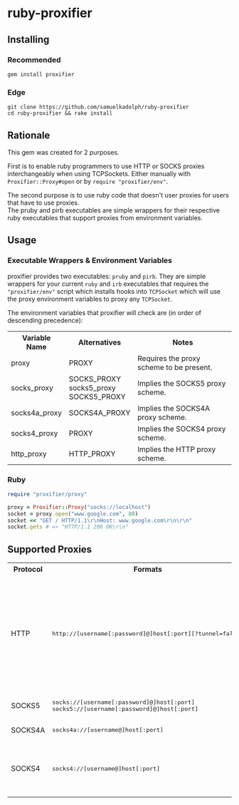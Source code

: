 # ruby-proxifier

## Installing

### Recommended

```
gem install proxifier
```

### Edge

```
git clone https://github.com/samuelkadolph/ruby-proxifier
cd ruby-proxifier && rake install
```

## Rationale

This gem was created for 2 purposes.

First is to enable ruby programmers to use HTTP or SOCKS proxies
interchangeably when using TCPSockets. Either manually with
`Proxifier::Proxy#open` or by `require "proxifier/env"`.

The second purpose is to use ruby code that doesn't user proxies for users that
have to use proxies.<br>The pruby and pirb executables are simple wrappers for
their respective ruby executables that support proxies from environment
variables.

## Usage

### Executable Wrappers & Environment Variables

proxifier provides two executables: `pruby` and `pirb`. They are simple
wrappers for your current `ruby` and `irb` executables that requires the
`"proxifier/env"` script which installs hooks into `TCPSocket` which will use
the proxy environment variables to proxy any `TCPSocket`.

The environment variables that proxifier will check are (in order of descending
precedence):

<table>
  <tr>
    <th>Variable Name</th>
    <th>Alternatives</th>
    <th>Notes</th>
  </tr>
  <tr>
    <td>proxy</td>
    <td>PROXY</td>
    <td>Requires the proxy scheme to be present.</td>
  </tr>
  <tr>
    <td>socks_proxy</td>
    <td>SOCKS_PROXY<br>socks5_proxy<br>SOCKS5_PROXY</td>
    <td>Implies the SOCKS5 proxy scheme.</td>
  </tr>
  <tr>
    <td>socks4a_proxy</td>
    <td>SOCKS4A_PROXY</td>
    <td>Implies the SOCKS4A proxy scheme.</td>
  </tr>
  <tr>
    <td>socks4_proxy</td>
    <td>PROXY</td>
    <td>Implies the SOCKS4 proxy scheme.</td>
  </tr>
  <tr>
    <td>http_proxy</td>
    <td>HTTP_PROXY</td>
    <td>Implies the HTTP proxy scheme.</td>
  </tr>
</table>

### Ruby

```ruby
require "proxifier/proxy"

proxy = Proxifier::Proxy("socks://localhost")
socket = proxy.open("www.google.com", 80)
socket << "GET / HTTP/1.1\r\nHost: www.google.com\r\n\r\n"
socket.gets # => "HTTP/1.1 200 OK\r\n"
```

## Supported Proxies

<table>
  <tr>
    <th>Protocol</th>
    <th>Formats</th>
    <th>Notes</th>
  </tr>
  <tr>
    <td>HTTP</td>
    <td><pre>http://[username[:password]@]host[:port][?tunnel=false]</pre></td>
    <td>
      The port defaults to 80. This is currently a limitation that may be solved in the future.<br>
      Appending <code>?tunnel=false</code> forces the proxy to not use <code>CONNECT</code>.</td>
  </tr>
  <tr>
    <td>SOCKS5</td>
    <td><pre>socks://[username[:password]@]host[:port]
socks5://[username[:password]@]host[:port]</pre></td>
    <td>
      Port defaults to 1080.
    </td>
  </tr>
  <tr>
    <td>SOCKS4A</td>
    <td><pre>socks4a://[username@]host[:port]</pre></td>
    <td>Not yet implemented.</td>
  </tr>
  <tr>
    <td>SOCKS4</td>
    <td><pre>socks4://[username@]host[:port]</pre></td>
    <td>Currently hangs. Not sure if the problem is with code or server.</td>
  </tr>
</table>

